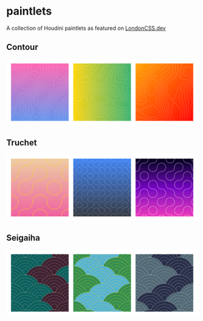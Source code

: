 # paintlets

A collection of Houdini paintlets as featured on [LondonCSS.dev](https://www.LondonCSS.dev)

## Contour

!["3 square divs with different Contour patterns"](assets/localhost_3000_examples_contours.html.png)

## Truchet

!["3 square divs with different Contour patterns"](assets/localhost_3000_examples_truchet.html.png)
## Seigaiha

!["3 square divs with different Seigaiha patterns"](assets/localhost_3000_examples_seigaiha.html.png)
